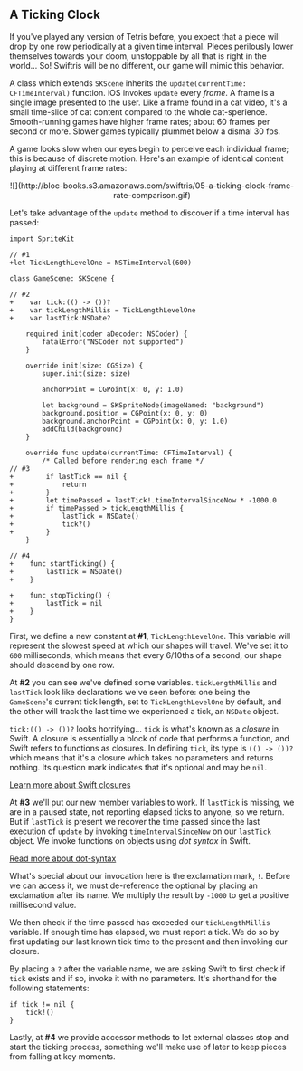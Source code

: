 ## A Ticking Clock

If you've played any version of Tetris before, you expect that a piece will drop by one row periodically at a given time interval. Pieces perilously lower themselves towards your doom, unstoppable by all that is right in the world… So! Swiftris will be no different, our game will mimic this behavior.

A class which extends `SKScene` inherits the `update(currentTime: CFTimeInterval)` function. iOS invokes `update` every *frame*. A frame is a single image presented to the user. Like a frame found in a cat video, it's a small time-slice of cat content compared to the whole cat-sperience. Smooth-running games have higher frame rates; about 60 frames per second or more. Slower games typically plummet below a dismal 30 fps.

A game looks slow when our eyes begin to perceive each individual frame; this is because of discrete motion. Here's an example of identical content playing at different frame rates:

<center>![](http://bloc-books.s3.amazonaws.com/swiftris/05-a-ticking-clock-frame-rate-comparison.gif)</center>

Let's take advantage of the `update` method to discover if a time interval has passed:

```objc(GameScene.swift)
import SpriteKit

// #1
+let TickLengthLevelOne = NSTimeInterval(600)

class GameScene: SKScene {

// #2
+    var tick:(() -> ())?
+    var tickLengthMillis = TickLengthLevelOne
+    var lastTick:NSDate?

    required init(coder aDecoder: NSCoder) {
        fatalError("NSCoder not supported")
    }

    override init(size: CGSize) {
        super.init(size: size)

        anchorPoint = CGPoint(x: 0, y: 1.0)

        let background = SKSpriteNode(imageNamed: "background")
        background.position = CGPoint(x: 0, y: 0)
        background.anchorPoint = CGPoint(x: 0, y: 1.0)
        addChild(background)
    }

    override func update(currentTime: CFTimeInterval) {
        /* Called before rendering each frame */
// #3
+        if lastTick == nil {
+            return
+        }
+        let timePassed = lastTick!.timeIntervalSinceNow * -1000.0
+        if timePassed > tickLengthMillis {
+            lastTick = NSDate()
+            tick?()
+        }
    }

// #4
+    func startTicking() {
+        lastTick = NSDate()
+    }

+    func stopTicking() {
+        lastTick = nil
+    }
}
```

First, we define a new constant at **#1**, `TickLengthLevelOne`. This variable will represent the slowest speed at which our shapes will travel. We've set it to `600` milliseconds, which means that every 6/10<super>ths</super> of a second, our shape should descend by one row.

At **#2** you can see we've defined some variables. `tickLengthMillis` and `lastTick` look like declarations we've seen before: one being the `GameScene`'s current tick length, set to `TickLengthLevelOne` by default, and the other will track the last time we experienced a tick, an `NSDate` object.

`tick:(() -> ())?` looks horrifying… `tick` is what's known as a *closure* in Swift. A closure is essentially a block of code that performs a function, and Swift refers to functions as closures. In defining `tick`, its type is `(() -> ())?` which means that it's a closure which takes no parameters and returns nothing. Its question mark indicates that it's optional and may be `nil`.

[Learn more about Swift closures](https://developer.apple.com/library/prerelease/ios/documentation/swift/conceptual/swift_programming_language/Closures.html)

At **#3** we'll put our new member variables to work. If `lastTick` is missing, we are in a paused state, not reporting elapsed ticks to anyone, so we return. But if `lastTick` is present we recover the time passed since the last execution of `update` by invoking `timeIntervalSinceNow` on our `lastTick` object. We invoke functions on objects using *dot syntax* in Swift.

[Read more about dot-syntax](https://developer.apple.com/library/prerelease/ios/documentation/Swift/Conceptual/Swift_Programming_Language/ClassesAndStructures.html)

What's special about our invocation here is the exclamation mark, `!`. Before we can access it, we must de-reference the optional by placing an exclamation after its name. We multiply the result by `-1000` to get a positive millisecond value.

We then check if the time passed has exceeded our `tickLengthMillis` variable. If enough time has elapsed, we must report a tick. We do so by first updating our last known tick time to the present and then invoking our closure.

By placing a `?` after the variable name, we are asking Swift to first check if `tick` exists and if so, invoke it with no parameters. It's shorthand for the following statements:

```objc
if tick != nil {
    tick!()
}
```

Lastly, at **#4** we provide accessor methods to let external classes stop and start the ticking process, something we'll make use of later to keep pieces from falling at key moments.
